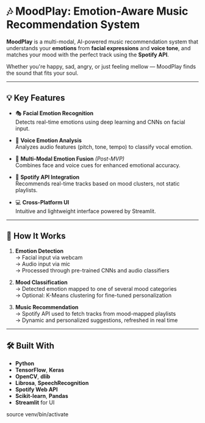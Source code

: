 # 🎶 MoodPlay: Emotion-Aware Music Recommendation System

**MoodPlay** is a multi-modal, AI-powered music recommendation system that understands your **emotions** from **facial expressions** and **voice tone**, and matches your mood with the perfect track using the **Spotify API**.

Whether you're happy, sad, angry, or just feeling mellow — MoodPlay finds the sound that fits your soul.

---

## 💡 Key Features

- 🎭 **Facial Emotion Recognition**  
  Detects real-time emotions using deep learning and CNNs on facial input.

- 🎤 **Voice Emotion Analysis**  
  Analyzes audio features (pitch, tone, tempo) to classify vocal emotion.

- 🧠 **Multi-Modal Emotion Fusion** *(Post-MVP)*  
  Combines face and voice cues for enhanced emotional accuracy.

- 🎵 **Spotify API Integration**  
  Recommends real-time tracks based on mood clusters, not static playlists.

- 💻 **Cross-Platform UI**  
  Intuitive and lightweight interface powered by Streamlit.

---

## 🧠 How It Works

1. **Emotion Detection**  
   → Facial input via webcam  
   → Audio input via mic  
   → Processed through pre-trained CNNs and audio classifiers

2. **Mood Classification**  
   → Detected emotion mapped to one of several mood categories  
   → Optional: K-Means clustering for fine-tuned personalization

3. **Music Recommendation**  
   → Spotify API used to fetch tracks from mood-mapped playlists  
   → Dynamic and personalized suggestions, refreshed in real time

---

## 🛠️ Built With

- **Python**
- **TensorFlow**, **Keras**
- **OpenCV**, **dlib**
- **Librosa**, **SpeechRecognition**
- **Spotify Web API**
- **Scikit-learn**, **Pandas**
- **Streamlit** for UI


source venv/bin/activate  



